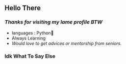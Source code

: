 ## Hello There
### *Thanks for visiting my lame profile BTW*
- languages : Python🐍
- Always Learning
- *Would love to get advices or mentorship from seniors.*
### Idk What To Say Else
